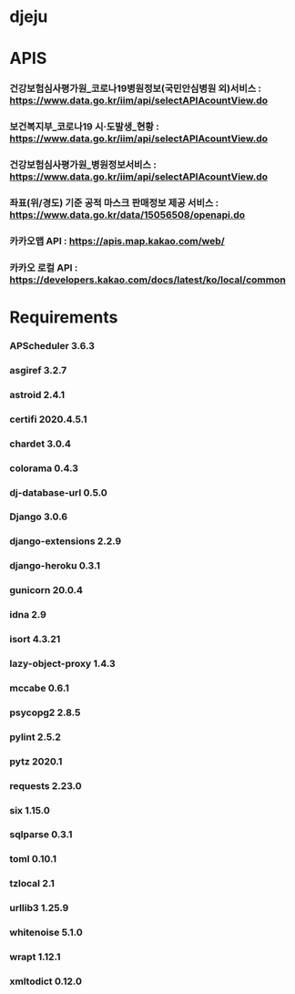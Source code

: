 # djeju

# APIS
### 건강보험심사평가원_코로나19병원정보(국민안심병원 외)서비스 : https://www.data.go.kr/iim/api/selectAPIAcountView.do
### 보건복지부_코로나19 시·도발생_현황 : https://www.data.go.kr/iim/api/selectAPIAcountView.do
### 건강보험심사평가원_병원정보서비스 : https://www.data.go.kr/iim/api/selectAPIAcountView.do
### 좌표(위/경도) 기준 공적 마스크 판매정보 제공 서비스 : https://www.data.go.kr/data/15056508/openapi.do
### 카카오맵 API : https://apis.map.kakao.com/web/
### 카카오 로컬 API : https://developers.kakao.com/docs/latest/ko/local/common

# Requirements
### APScheduler 3.6.3
### asgiref 3.2.7
### astroid 2.4.1
### certifi 2020.4.5.1
### chardet 3.0.4
### colorama 0.4.3
### dj-database-url 0.5.0
### Django 3.0.6
### django-extensions 2.2.9
### django-heroku 0.3.1
### gunicorn 20.0.4
### idna 2.9
### isort 4.3.21
### lazy-object-proxy 1.4.3
### mccabe 0.6.1
### psycopg2 2.8.5
### pylint 2.5.2
### pytz 2020.1
### requests 2.23.0
### six 1.15.0
### sqlparse 0.3.1
### toml 0.10.1
### tzlocal 2.1
### urllib3 1.25.9
### whitenoise 5.1.0
### wrapt 1.12.1
### xmltodict 0.12.0
